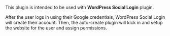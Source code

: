 This plugin is intended to be used with **WordPress Social Login** plugin.

After the user logs in using their Google credentials, WordPress Social Login will create their account. 
Then, the auto-create plugin will kick in and setup the website for the user and assign permissions.
